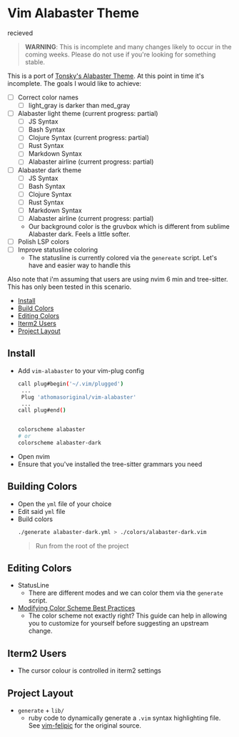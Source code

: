 # Vim Alabaster Theme

recieved

> **WARNING**: This is incomplete and many changes likely to occur in the coming
> weeks. Please do not use if you're looking for something stable.

This is a port of [Tonsky's Alabaster Theme].  At this point in time it's
incomplete.  The goals I would like to achieve:

- [ ] Correct color names
  - [ ] light_gray is darker than med_gray
- [ ] Alabaster light theme (current progress: partial)
  - [ ] JS Syntax
  - [ ] Bash Syntax
  - [ ] Clojure Syntax (current progress: partial)
  - [ ] Rust Syntax
  - [ ] Markdown Syntax
  - [ ] Alabaster airline (current progress: partial)
- [ ] Alabaster dark theme
  - [ ] JS Syntax
  - [ ] Bash Syntax
  - [ ] Clojure Syntax
  - [ ] Rust Syntax
  - [ ] Markdown Syntax
  - [ ] Alabaster airline (current progress: partial)
  - Our background color is the gruvbox which is different from sublime
    Alabaster dark.  Feels a little softer.
- [ ] Polish LSP colors
- [ ] Improve statusline coloring
  - The statusline is currently colored via the `genereate` script.  Let's have
    and easier way to handle this


Also note that i'm assuming that users are using nvim 6 min and tree-sitter.
This has only been tested in this scenario.

- [Install]
- [Build Colors]
- [Editing Colors]
- [Iterm2 Users]
- [Project Layout]


## Install

- Add `vim-alabaster` to your vim-plug config
  ```bash
  call plug#begin('~/.vim/plugged')
   ...
   Plug 'athomasoriginal/vim-alabaster'
   ...
  call plug#end()


  colorscheme alabaster
  # or
  colorscheme alabaster-dark
  ```
- Open nvim
- Ensure that you've installed the tree-sitter grammars you need


## Building Colors

- Open the `yml` file of your choice
- Edit said `yml` file
- Build colors
  ```bash
  ./generate alabaster-dark.yml > ./colors/alabaster-dark.vim
  ```
  > Run from the root of the project


## Editing Colors

- StatusLine
  - There are different modes and we can color them via the `generate` script.
- [Modifying Color Scheme Best Practices]
  - The color scheme not exactly right?  This guide can help in allowing you
    to customize for yourself before suggesting an upstream change.

## Iterm2 Users

- The cursor colour is controlled in iterm2 settings

## Project Layout

- `generate` + `lib/`
  - ruby code to dynamically generate a `.vim` syntax highlighting file.  See
    [vim-felipic] for the original source.


[Install]: #install
[Build Colors]: #build-colors
[Editing Colors]: #editing-colors
[Iterm2 Users]: #iterm2-users
[Project Layout]: #project-layout

[Tonsky's Alabaster Theme]: https://github.com/tonsky/sublime-scheme-alabaster
[vim-felipic]: https://github.com/felipec/vim-felipec
[Modifying Color Scheme Best Practices]: https://gist.github.com/romainl/379904f91fa40533175dfaec4c833f2f
